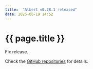 ```yaml
---
title:  "Albert v0.28.1 released"
date: 2025-06-19 14:52
---
```


# {{ page.title }}

Fix release.

Check the [GitHub repositories](https://github.com/albertlauncher/albert/commits/v0.28.1) for details.
